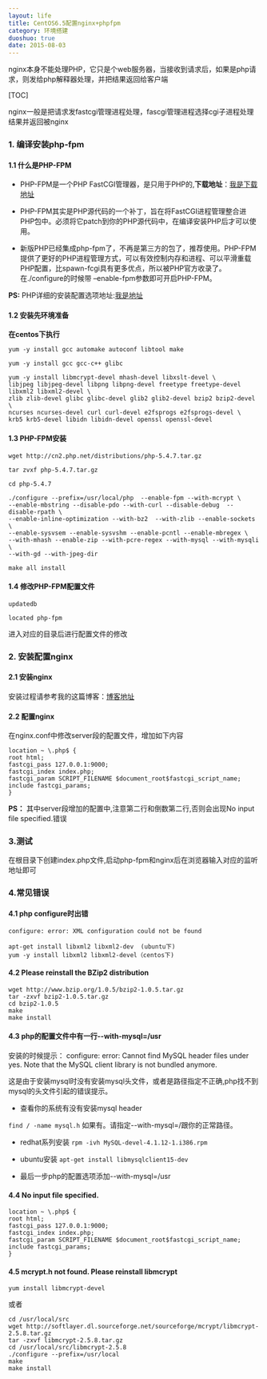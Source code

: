 ```yaml
---
layout: life
title: CentOS6.5配置nginx+phpfpm
category: 环境搭建
duoshuo: true
date: 2015-08-03
---
```


>
nginx本身不能处理PHP，它只是个web服务器，当接收到请求后，如果是php请求，则发给php解释器处理，并把结果返回给客户端


<!-- more -->


[TOC]


nginx一般是把请求发fastcgi管理进程处理，fascgi管理进程选择cgi子进程处理结果并返回被nginx

### 1. 编译安装php-fpm

#### 1.1 什么是PHP-FPM

* PHP-FPM是一个PHP FastCGI管理器，是只用于PHP的,**下载地址**：[我是下载地址](http://php-fpm.org/download)

* PHP-FPM其实是PHP源代码的一个补丁，旨在将FastCGI进程管理整合进PHP包中。必须将它patch到你的PHP源代码中，在编译安装PHP后才可以使用。

* 新版PHP已经集成php-fpm了，不再是第三方的包了，推荐使用。PHP-FPM提供了更好的PHP进程管理方式，可以有效控制内存和进程、可以平滑重载PHP配置，比spawn-fcgi具有更多优点，所以被PHP官方收录了。在./configure的时候带 –enable-fpm参数即可开启PHP-FPM。

**PS:** PHP详细的安装配置选项地址:[我是地址](http://www.php.net/manual/en/configure.about.php)

#### 1.2 安装先环境准备

**在centos下执行**

```
yum -y install gcc automake autoconf libtool make

yum -y install gcc gcc-c++ glibc

yum -y install libmcrypt-devel mhash-devel libxslt-devel \
libjpeg libjpeg-devel libpng libpng-devel freetype freetype-devel libxml2 libxml2-devel \
zlib zlib-devel glibc glibc-devel glib2 glib2-devel bzip2 bzip2-devel \
ncurses ncurses-devel curl curl-devel e2fsprogs e2fsprogs-devel \
krb5 krb5-devel libidn libidn-devel openssl openssl-devel
```

#### 1.3 PHP-FPM安装

```
wget http://cn2.php.net/distributions/php-5.4.7.tar.gz

tar zvxf php-5.4.7.tar.gz

cd php-5.4.7

./configure --prefix=/usr/local/php  --enable-fpm --with-mcrypt \
--enable-mbstring --disable-pdo --with-curl --disable-debug  --disable-rpath \
--enable-inline-optimization --with-bz2  --with-zlib --enable-sockets \
--enable-sysvsem --enable-sysvshm --enable-pcntl --enable-mbregex \
--with-mhash --enable-zip --with-pcre-regex --with-mysql --with-mysqli \
--with-gd --with-jpeg-dir

make all install
```

#### 1.4 修改PHP-FPM配置文件

```
updatedb

located php-fpm
```

进入对应的目录后进行配置文件的修改

### 2. 安装配置nginx

#### 2.1 安装nginx

安装过程请参考我的这篇博客：[博客地址](http://daodaoliang.github.io/blog/2015/05/12/CentOS6.5%E9%80%9A%E8%BF%87%E6%BA%90%E7%A0%81%E5%AE%89%E8%A3%85nginx.html)

#### 2.2 配置nginx

在nginx.conf中修改server段的配置文件，增加如下内容

```
location ~ \.php$ {
root html;
fastcgi_pass 127.0.0.1:9000;
fastcgi_index index.php;
fastcgi_param SCRIPT_FILENAME $document_root$fastcgi_script_name;
include fastcgi_params;
}
```

**PS：** 其中server段增加的配置中,注意第二行和倒数第二行,否则会出现No input file specified.错误

### 3.测试

在根目录下创建index.php文件,启动php-fpm和nginx后在浏览器输入对应的监听地址即可

### 4.常见错误

#### 4.1 php configure时出错

```configure: error: XML configuration could not be found```

```
apt-get install libxml2 libxml2-dev  (ubuntu下)
yum -y install libxml2 libxml2-devel（centos下)
```

#### 4.2 Please reinstall the BZip2 distribution

```
wget http://www.bzip.org/1.0.5/bzip2-1.0.5.tar.gz
tar -zxvf bzip2-1.0.5.tar.gz
cd bzip2-1.0.5
make
make install
```

#### 4.3 php的配置文件中有一行--with-mysql=/usr

安装的时候提示：
configure: error: Cannot find MySQL header files under yes.
Note that the MySQL client library is not bundled anymore.

这是由于安装mysql时没有安装mysql头文件，或者是路径指定不正确,php找不到mysql的头文件引起的错误提示。

* 查看你的系统有没有安装mysql header

```find / -name mysql.h```
如果有。请指定--with-mysql=/跟你的正常路径。

* redhat系列安装
```rpm -ivh MySQL-devel-4.1.12-1.i386.rpm```

* ubuntu安装
```apt-get install libmysqlclient15-dev```

* 最后一步php的配置选项添加--with-mysql=/usr

#### 4.4 No input file specified.

```
location ~ \.php$ {
root html;
fastcgi_pass 127.0.0.1:9000;
fastcgi_index index.php;
fastcgi_param SCRIPT_FILENAME $document_root$fastcgi_script_name;
include fastcgi_params;
}
```

#### 4.5 mcrypt.h not found. Please reinstall libmcrypt

```
yum install libmcrypt-devel
```

或者

```
cd /usr/local/src
wget http://softlayer.dl.sourceforge.net/sourceforge/mcrypt/libmcrypt-2.5.8.tar.gz
tar -zxvf libmcrypt-2.5.8.tar.gz
cd /usr/local/src/libmcrypt-2.5.8
./configure --prefix=/usr/local
make
make install
```

